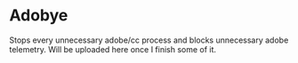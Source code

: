 # Adobye
Stops every unnecessary adobe/cc process and blocks unnecessary adobe telemetry. Will be uploaded here once I finish some of it.
